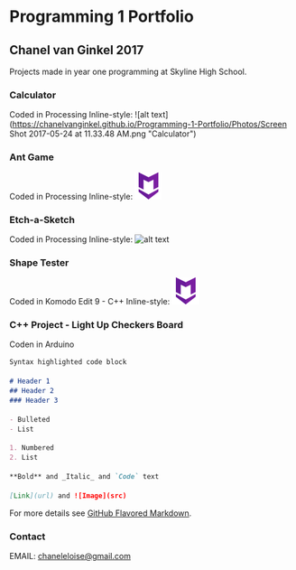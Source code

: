 # Programming 1 Portfolio
## Chanel van Ginkel 2017

Projects made in year one programming at Skyline High School. 

### Calculator
Coded in Processing
Inline-style: 
![alt text](https://chanelvanginkel.github.io/Programming-1-Portfolio/Photos/Screen Shot 2017-05-24 at 11.33.48 AM.png "Calculator")

### Ant Game
Coded in Processing
Inline-style: 
![alt text](https://github.com/adam-p/markdown-here/raw/master/src/common/images/icon48.png "Logo Title Text 1")

### Etch-a-Sketch
Coded in Processing
Inline-style: 
![alt text](https://chanelvanginkel.github.io/Programming-1-Portfolio/Photos/Etch-a-sketech-002449.png "Logo Title Text 1")

### Shape Tester
Coded in Komodo Edit 9 - C++
Inline-style: 
![alt text](https://github.com/adam-p/markdown-here/raw/master/src/common/images/icon48.png "Logo Title Text 1")

### C++ Project - Light Up Checkers Board
Coden in Arduino

```markdown
Syntax highlighted code block

# Header 1
## Header 2
### Header 3

- Bulleted
- List

1. Numbered
2. List

**Bold** and _Italic_ and `Code` text

[Link](url) and ![Image](src)
```

For more details see [GitHub Flavored Markdown](https://guides.github.com/features/mastering-markdown/).

### Contact
EMAIL: chaneleloise@gmail.com
